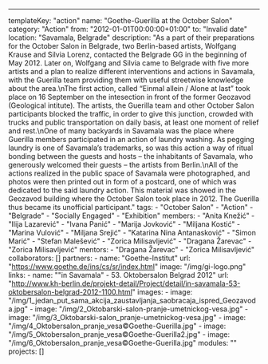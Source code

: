 ---
  templateKey: "action"
  name: "Goethe-Guerilla at the October Salon"
  category: "Action"
  from: "2012-01-01T00:00:00+01:00"
  to: "Invalid date"
  location: "Savamala, Belgrade"
  description: "As a part of their preparations for the October Salon in Belgrade, two Berlin-based artists, Wolfgang Krause and Silvia Lorenz, contacted the Belgrade GG in the beginning of May 2012. Later on, Wolfgang and Silvia came to Belgrade with five more artists and a plan to realize different interventions and actions in Savamala, with the Guerilla team providing them with useful streetwise knowledge about the area.\nThe first action, called “Einmal allein / Alone at lastˮ took place on 16 September on the intesection in front of the former Geozavod (Geological intitute). The artists, the Guerilla team and other October Salon participants blocked the traffic, in order to give this junction, crowded with trucks and public transportation on daily basis, at least one moment of relief and rest.\nOne of many backyards in Savamala was the place where Guerilla members participated in an action of laundry washing. As pegging laundry is one of Savamala’s trademarks, so was this action a way of ritual bonding between the guests and hosts – the inhabitants of Savamala, who generously welcomed their guests – the artists from Berlin.\nAll of the actions realized in the public space of Savamala were photographed, and photos were then printed out in form of a postcard, one of which was dedicated to the said laundry action. This material was showed in the Geozavod building where the October Salon took place in 2012. The Guerilla thus became its unofficial participant."
  tags: 
    - "October Salon"
    - "Action"
    - "Belgrade"
    - "Socially Engaged"
    - "Exhibition"
  members: 
    - "Anita Knežić"
    - "Ilija Lazarević"
    - "Ivana Panić"
    - "Marija Jovković"
    - "Miljana Kostić"
    - "Marina Vulović"
    - "Miljana Srejić"
    - "Katarina Nina Antanasković"
    - "Simon Marić"
    - "Stefan Malešević"
    - "Zorica Milisavljević"
    - "Dragana Žarevac"
    - "Zorica Milisavljević"
  mentors: 
    - "Dragana Žarevac"
    - "Zorica Milisavljević"
  collaborators: []
  partners: 
    - 
      name: "Goethe-Institut"
      url: "https://www.goethe.de/ins/cs/sr/index.html"
      image: "/img/gi-logo.png"
  links: 
    - 
      name: "\"in Savamala\" - 53. Oktobersalon Belgrad 2012"
      url: "http://www.kh-berlin.de/projekt-detail/Project/detail/in-savamala-53-oktobersalon-belgrad-2012-1100.html"
  images: 
    - 
      image: "/img/1_jedan_put_sama_akcija_zaustavljanja_saobracaja_ispred_Geozavoda.jpg"
    - 
      image: "/img/2_Oktobarski-salon-pranje-umetnickog-vesa.jpg"
    - 
      image: "/img/3_Oktobarski-salon_pranje-umetnickog-vesa.jpg"
    - 
      image: "/img/4_Oktobersalon_pranje_vesa©Goethe-Guerilla.jpg"
    - 
      image: "/img/5_Oktobersalon_pranje_vesa©Goethe-Guerilla2.jpg"
    - 
      image: "/img/6_Oktobersalon_pranje_vesa©Goethe-Guerilla.jpg"
  modules: ""
  projects: []
